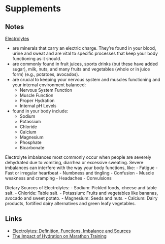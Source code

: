 # Supplements

## Notes

[Electrolytes](https://en.wikipedia.org/wiki/Electrolyte)
- are minerals that carry an electric charge. They’re found in your blood, urine and sweat and are vital to specific processes that keep your body functioning as it should.
- are commonly found in fruit juices, sports drinks (but these have added sugar), milk, nuts, and many fruits and vegetables (whole or in juice form) (e.g., potatoes, avocados). 
- are crucial to keeping your nervous system and muscles functioning and your internal environment balanced:
    - Nervous System Function
    - Muscle Function
    - Proper Hydration
    - Internal pH Levels
- found in your body include:
    - Sodium
    - Potassium
    - Chloride
    - Calcium
    - Magnesium
    - Phosphate
    - Bicarbonate

Electrolyte imbalances most commonly occur when people are severely dehydrated due to vomiting, diarrhea or excessive sweating. Severe imbalances can interfere with the way your body functions, like:
    - Fatigue
    - Fast or irregular heartbeat
    - Numbness and tingling
    - Confusion
    - Muscle weakness and cramping
    - Headaches
    - Convulsions

Dietary Sources of Electrolytes:
    - Sodium: Pickled foods, cheese and table salt.
    - Chloride: Table salt.
    - Potassium: Fruits and vegetables like bananas, avocado and sweet potato.
    - Magnesium: Seeds and nuts.
    - Calcium: Dairy products, fortified dairy alternatives and green leafy vegetables.

## Links

- [Electrolytes: Definition, Functions, Imbalance and Sources](https://www.healthline.com/nutrition/electrolytes#sources)
- [The Impact of Hydration on Marathon Training](https://www.nutritionnews.abbott/healthy-living/active-lifestyle/the-impact-of-hydration-on-marathon-training/)